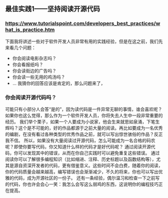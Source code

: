 ## 最佳实践1——坚持阅读开源代码
### https://www.tutorialspoint.com/developers_best_practices/what_is_practice.htm
下面我将讲述一些对于软件开发人员非常有用的实践经验，但是在这之前，我们先来看几个问题：
- 你会阅读电影杂志吗？
- 你会看报纸吗？
- 你会读街边的广告吗？
- 你会读一些无用的鸡汤吗？
- ...
我猜你的回答应该是肯定的，那么问题来了，
### 你会阅读开源代码吗？
可能只有小部分人会答“是的”，因为读代码是一件异常无聊的事情，谁会喜欢呢？如果你也这么觉得，那么作为一个软件开发人员，你将失去人生中一段非常重要的经历。
我们举个栗子，如果一个人要成为小说家，他会生来就思如泉涌，下笔生辉吗？这个是不可能的，好的作品都源于之前大量的阅读。再比如要成为一名优秀的编剧，在没有看过各种类型的优秀作品之前，就可以写出惊世骇俗的作品？反正我不信。
所以，如果没有大量阅读过开源代码，怎么可能成为一名合格的码农呢？即使你要写代码，你又知道什么样的代码才是好代码呢？
通过阅读开源代码，你可以发现其中的错误，从而在你自己实践时可以避免重复这些错误。
通过阅读你可以了解很多编程知识（比如缩进、注释、历史标题以及函数结构等），尤其是源自资深开发者的代码，更有借鉴意义。这些时间不会白费，随着你的阅读，你的代码质量会越来越高，编写错误也会渐渐减少，不久的将来，你也可以写出优雅的代码，成为开源社区的一份子。
还有一条经验，偶尔温习和检查一下之前写的代码，你也许会会心一笑：我怎么会写这么弱鸡的东西，这说明你的编程技巧正在提高。